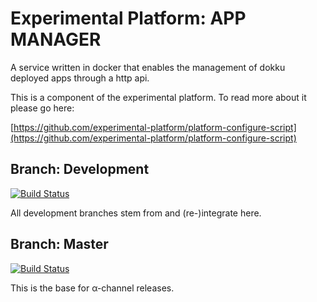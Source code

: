 # Experimental Platform: APP MANAGER

A service written in docker that enables the management of dokku deployed apps through a http api.


This is a component of the experimental platform. To read more about it please go here:

[https://github.com/experimental-platform/platform-configure-script](https://github.com/experimental-platform/platform-configure-script)


## Branch: Development

[![Build Status](https://travis-ci.org/experimental-platform/platform-app-manager.svg?branch=development)](https://travis-ci.org/experimental-platform/platform-app-manager)

All development branches stem from and (re-)integrate here.

## Branch: Master

[![Build Status](https://travis-ci.org/experimental-platform/platform-app-manager.svg?branch=master)](https://travis-ci.org/experimental-platform/platform-app-manager)

This is the base for &alpha;-channel releases.

